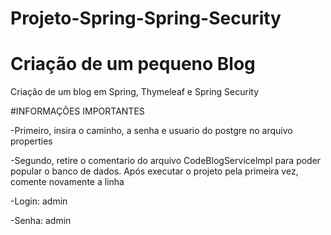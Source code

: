 # Projeto-Spring-Spring-Security

# Criação de um pequeno Blog
Criação de um blog em Spring, Thymeleaf e Spring Security

#INFORMAÇÕES IMPORTANTES

-Primeiro, insira o caminho, a senha e usuario do postgre no arquivo properties


-Segundo, retire o comentario do arquivo CodeBlogServicelmpl para poder popular o banco de dados. Após executar o projeto pela primeira vez, comente novamente a linha


-Login: admin

-Senha: admin
